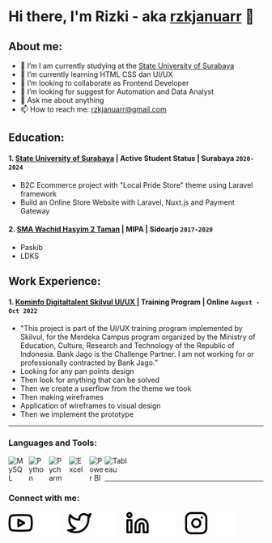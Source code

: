# Hi there, I'm Rizki - aka [rzkjanuarr](https://www.instagram.com/rzkjanuar/) 👋

## About me:

- 🔭 I’m I am currently studying at the [State University of Surabaya](https://www.unesa.ac.id/)
- 🌱 I’m currently learning HTML CSS dan UI/UX
- 👯 I’m looking to collaborate as Frontend Developer
- 🤔 I’m looking for suggest for Automation and Data Analyst
- 💬 Ask me about anything
- 📫 How to reach me: rzkjanuarr@gmail.com

## Education:

#### 1. [State University of Surabaya](https://www.unesa.ac.id/) | Active Student Status | Surabaya `2020-2024`

- B2C Ecommerce project with "Local Pride Store" theme using Laravel framework
- Build an Online Store Website with Laravel, Nuxt.js and Payment Gateway

#### 2. [SMA Wachid Hasyim 2 Taman](https://smawh2.sch.id/) | MIPA | Sidoarjo `2017-2020`

- Paskib
- LDKS

## Work Experience:

#### 1. [Kominfo Digitaltalent Skilvul UI/UX ](https://skilvul.com/) | Training Program | Online `August - Oct 2022`

- "This project is part of the UI/UX training program implemented by Skilvul, for the Merdeka Campus program organized by the Ministry of Education, Culture, Research and Technology of the Republic of Indonesia. Bank Jago is the Challenge Partner. I am not working for or professionally contracted by Bank Jago.”
- Looking for any pan points design
- Then look for anything that can be solved
- Then we create a userflow from the theme we took
- Then making wireframes
- Application of wireframes to visual design
- Then we implement the prototype

---

### Languages and Tools:

[<img align="left" alt="MySQL" width="30px" src="https://cdn.jsdelivr.net/gh/devicons/devicon/icons/mysql/mysql-original.svg" style="padding-right:10px;" />][webdev]
[<img align="left" alt="Python" width="30px" src="https://upload.wikimedia.org/wikipedia/commons/thumb/c/c3/Python-logo-notext.svg/110px-Python-logo-notext.svg.png?20100317150552" style="padding-right:10px;" />][webdev]
[<img align="left" alt="Pycharm" width="30px" src="https://upload.wikimedia.org/wikipedia/commons/thumb/1/1d/PyCharm_Icon.svg/220px-PyCharm_Icon.svg.png" style="padding-right:10px;" />][webdev]
[<img align="left" alt="Excel" width="30px" src="https://is2-ssl.mzstatic.com/image/thumb/Purple126/v4/a8/fd/5a/a8fd5a84-c6f1-355f-3b9f-6e86598efaa3/XCEL.png/1200x630bb.png" style="padding-right:10px;" />][webdev]
[<img align="left" alt="Power BI" width="30px" src="https://powerbi.microsoft.com/pictures/application-logos/svg/powerbi.svg" style="padding-right:0px;" />][webdev]
[<img align="left" alt="Tableau" width="50px" src="https://logos-world.net/wp-content/uploads/2021/10/Tableau-Symbol.png" style="padding-right:10px;" />][webdev]

<br />
<br />

---

### Connect with me:

[![website](./img/youtube-light.svg)](#gh-light-mode-only)
[![website](./img/youtube-dark.svg)](#gh-dark-mode-only)
&nbsp;&nbsp;
[![website](./img/twitter-light.svg)](#gh-light-mode-only)
[![website](./img/twitter-dark.svg)](#gh-dark-mode-only)
&nbsp;&nbsp;
[![website](./img/linkedin-light.svg)](https://www.linkedin.com/in/rizki-januar-irmansyah-a15278253#gh-light-mode-only)
[![website](./img/linkedin-dark.svg)](https://www.linkedin.com/in/rizki-januar-irmansyah-a15278253#gh-dark-mode-only)
&nbsp;&nbsp;
[![website](./img/instagram-light.svg)](https://www.instagram.com/rzkjanuar/#gh-light-mode-only)
[![website](./img/instagram-dark.svg)](https://www.instagram.com/rzkjanuar#gh-dark-mode-only)

[webdev]: https://github.com/rzkjanuarr
